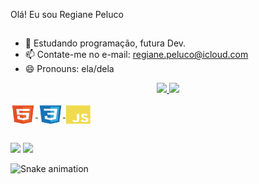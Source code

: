 Olá! Eu sou Regiane Peluco
 ##
- 🌱 Estudando programação, futura Dev.
- 📫 Contate-me no e-mail: regiane.peluco@icloud.com
- 😄 Pronouns: ela/dela

<div align="center">
  <a href="https://github.com/Regianepeluco">
  <img height="130em" src="https://github-readme-stats.vercel.app/api?username=Regianepeluco&show_icons=true&theme=dracula&include_all_commits=true&count_private=true"/>
  <img height="130em" src="https://github-readme-stats.vercel.app/api/top-langs/?username=Regianepeluco&layout=compact&langs_count=7&theme=dracula"/>
</div>

  <div style="display: inline_block"><br>
  <img align="center" alt="Re-HTML" height="30" width="40" src="https://raw.githubusercontent.com/devicons/devicon/master/icons/html5/html5-original.svg">
  <img align="center" alt="Re-CSS" height="30" width="40" src="https://raw.githubusercontent.com/devicons/devicon/master/icons/css3/css3-original.svg">
  <img align="center" alt="Re-Js" height="30" width="40" src="https://raw.githubusercontent.com/devicons/devicon/master/icons/javascript/javascript-plain.svg">  
  </div>
  
  ##
  <div>   
   <a href="https://instagram.com/regianepeluco" target="_blank"><img src="https://img.shields.io/badge/-Instagram-%23E4405F?style=for-the-badge&logo=instagram&logoColor=white" target="_blank"></a>
   <a href="https://www.linkedin.com/in/regiane-peluco-toniate-360349a6a" target="_blank"><img src="https://img.shields.io/badge/-LinkedIn-%230077B5?style=for-the-badge&logo=linkedin&logoColor=white" target="_blank"></a> 
  </div>  
 
  ![Snake animation](https://github.com/Regianepeluco/Regianepeluco/blob/output/github-contribution-grid-snake.svg)
